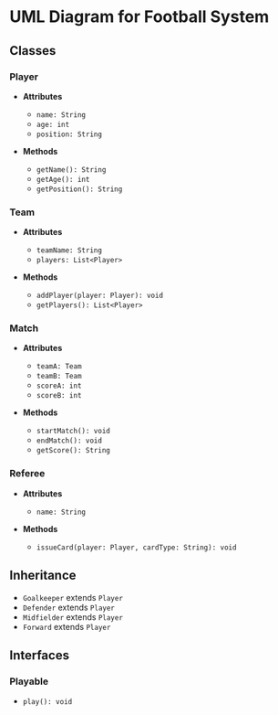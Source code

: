 # UML Diagram for Football System

## Classes

### Player
- **Attributes**
  - `name: String`
  - `age: int`
  - `position: String`
  
- **Methods**
  - `getName(): String`
  - `getAge(): int`
  - `getPosition(): String`

### Team
- **Attributes**
  - `teamName: String`
  - `players: List<Player>`
  
- **Methods**
  - `addPlayer(player: Player): void`
  - `getPlayers(): List<Player>`

### Match
- **Attributes**
  - `teamA: Team`
  - `teamB: Team`
  - `scoreA: int`
  - `scoreB: int`
  
- **Methods**
  - `startMatch(): void`
  - `endMatch(): void`
  - `getScore(): String`

### Referee
- **Attributes**
  - `name: String`
  
- **Methods**
  - `issueCard(player: Player, cardType: String): void`

## Inheritance
- `Goalkeeper` extends `Player`
- `Defender` extends `Player`
- `Midfielder` extends `Player`
- `Forward` extends `Player`

## Interfaces
### Playable
- `play(): void`